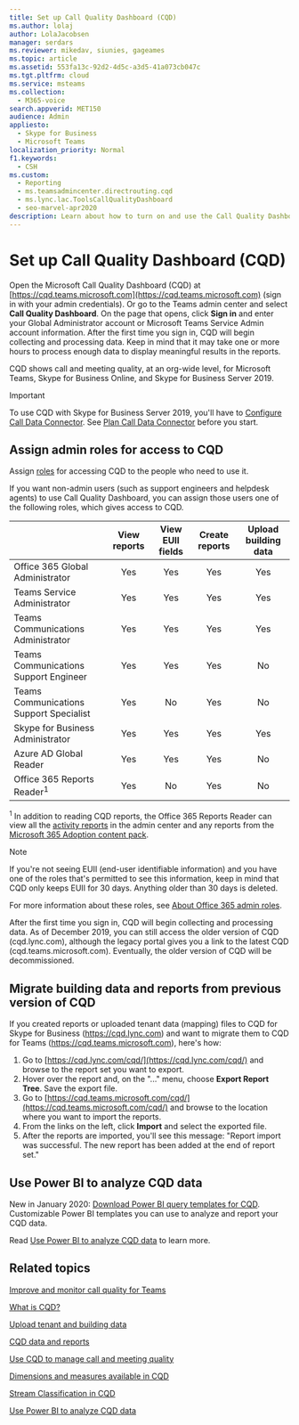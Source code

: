```yaml
---
title: Set up Call Quality Dashboard (CQD)
ms.author: lolaj
author: LolaJacobsen
manager: serdars
ms.reviewer: mikedav, siunies, gageames
ms.topic: article
ms.assetid: 553fa13c-92d2-4d5c-a3d5-41a073cb047c
ms.tgt.pltfrm: cloud
ms.service: msteams
ms.collection: 
  - M365-voice
search.appverid: MET150
audience: Admin
appliesto: 
  - Skype for Business
  - Microsoft Teams
localization_priority: Normal
f1.keywords: 
  - CSH
ms.custom: 
  - Reporting
  - ms.teamsadmincenter.directrouting.cqd
  - ms.lync.lac.ToolsCallQualityDashboard
  - seo-marvel-apr2020
description: Learn about how to turn on and use the Call Quality Dashboard and get summary reports of quality of calls.
---
```


# Set up Call Quality Dashboard (CQD)

Open the Microsoft Call Quality Dashboard (CQD) at [https://cqd.teams.microsoft.com](https://cqd.teams.microsoft.com) (sign in with your admin credentials). Or go to the Teams admin center and select **Call Quality Dashboard**. On the page that opens, click **Sign in** and enter your Global Administrator account or Microsoft Teams Service Admin account information. After the first time you sign in, CQD will begin collecting and processing data. Keep in mind that it may take one or more hours to process enough data to display meaningful results in the reports.

CQD shows call and meeting quality, at an org-wide level, for Microsoft Teams, Skype for Business Online, and Skype for Business Server 2019. 

> [!IMPORTANT]
> To use CQD with Skype for Business Server 2019, you'll have to [Configure Call Data Connector](https://docs.microsoft.com/skypeforbusiness/hybrid/configure-call-data-connector). See [Plan Call Data Connector](https://docs.microsoft.com/skypeforbusiness/hybrid/plan-call-data-connector) before you start.


## Assign admin roles for access to CQD

Assign [roles](https://docs.microsoft.com/microsoft-365/admin/add-users/about-admin-roles) for accessing CQD to the people who need to use it.

If you want non-admin users (such as support engineers and helpdesk agents) to use Call Quality Dashboard, you can assign those users one of the following roles, which gives access to CQD. 


|  |View reports  |View EUII fields  |Create reports  |Upload building data  |
|---------|:-------:|:-------:|:-------:|:-------:|
|Office 365 Global Administrator     |Yes         |Yes         |Yes         |Yes         |
|Teams Service Administrator     |Yes         |Yes         |Yes         |Yes         |
|Teams Communications Administrator     |Yes         |Yes         |Yes         |Yes         |
|Teams Communications Support Engineer     |Yes         |Yes         |Yes         |No         |
|Teams Communications Support Specialist     |Yes         |No         |Yes         |No         |
|Skype for Business Administrator     |Yes         |Yes         |Yes         |Yes         |
|Azure AD Global Reader |Yes         |Yes         |Yes         |No         |
|Office 365 Reports Reader<sup>1</sup>     |Yes         |No         |Yes         |No         |

<sup>1</sup> In addition to reading CQD reports, the Office 365 Reports Reader can view all the [activity reports](https://support.office.com/article/activity-reports-0d6dfb17-8582-4172-a9a9-aed798150263) in the admin center and any reports from the [Microsoft 365 Adoption content pack](https://support.office.com/article/Office-365-Adoption-content-pack-77ff780d-ab19-4553-adea-09cb65ad0f1f).

> [!NOTE]
> If you're not seeing EUII (end-user identifiable information) and you have one of the roles that's permitted to see this information, keep in mind that CQD only keeps EUII for 30 days. Anything older than 30 days is deleted.

For more information about these roles, see [About Office 365 admin roles](/office365/admin/add-users/about-admin-roles).


After the first time you sign in, CQD will begin collecting and processing data. As of December 2019, you can still access the older version of CQD (cqd.lync.com), although the legacy portal gives you a link to the latest CQD (cqd.teams.microsoft.com). Eventually, the older version of CQD will be decommissioned.


## Migrate building data and reports from previous version of CQD

If  you created reports or uploaded tenant data (mapping) files to CQD for Skype for Business (https://cqd.lync.com) and want to migrate them to CQD for Teams (https://cqd.teams.microsoft.com), here's how:

1.    Go to [https://cqd.lync.com/cqd/](https://cqd.lync.com/cqd/) and browse to the report set you want to export. 
2.    Hover over the report and, on the "..." menu, choose **Export Report Tree**. Save the export file.
3.    Go to [https://cqd.teams.microsoft.com/cqd/](https://cqd.teams.microsoft.com/cqd/)  and browse to the location where you want to import the reports.
4.    From the links on the left, click **Import** and select the exported file. 
5.    After the reports are imported, you'll see this message: "Report import was successful. The new report has been added at the end of report set." 

## Use Power BI to analyze CQD data

New in January 2020: [Download Power BI query templates for CQD](https://github.com/MicrosoftDocs/OfficeDocs-SkypeForBusiness/blob/live/Teams/downloads/CQD-Power-BI-query-templates.zip?raw=true). Customizable Power BI templates you can use to analyze and report your CQD data.

Read [Use Power BI to analyze CQD data](CQD-Power-BI-query-templates.md) to learn more.


## Related topics

[Improve and monitor call quality for Teams](monitor-call-quality-qos.md)

[What is CQD?](CQD-what-is-call-quality-dashboard.md)

[Upload tenant and building data](CQD-upload-tenant-building-data.md)

[CQD data and reports](CQD-data-and-reports.md)

[Use CQD to manage call and meeting quality](quality-of-experience-review-guide.md)

[Dimensions and measures available in CQD](dimensions-and-measures-available-in-call-quality-dashboard.md)

[Stream Classification in CQD](stream-classification-in-call-quality-dashboard.md)

[Use Power BI to analyze CQD data](CQD-Power-BI-query-templates.md)
